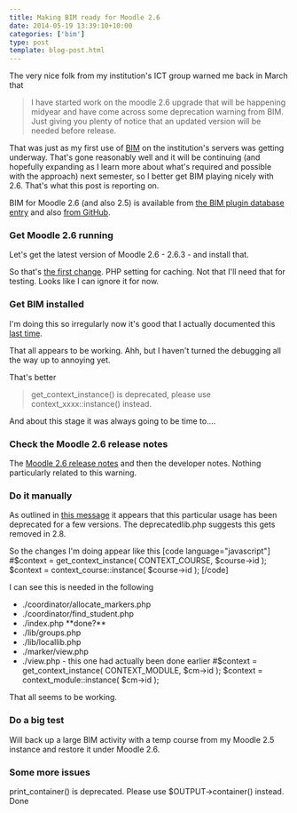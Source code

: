 ```yaml
---
title: Making BIM ready for Moodle 2.6
date: 2014-05-19 13:39:10+10:00
categories: ['bim']
type: post
template: blog-post.html
---
```

The very nice folk from my institution's ICT group warned me back in March that

> I have started work on the moodle 2.6 upgrade that will be happening midyear and have come across some deprecation warning from BIM. Just giving you plenty of notice that an updated version will be needed before release.

That was just as my first use of [BIM](/blog2/research/bam-blog-aggregation-management/) on the institution's servers was getting underway. That's gone reasonably well and it will be continuing (and hopefully expanding as I learn more about what's required and possible with the approach) next semester, so I better get BIM playing nicely with 2.6. That's what this post is reporting on.

BIM for Moodle 2.6 (and also 2.5) is available from [the BIM plugin database entry](https://moodle.org/plugins/pluginversions.php?plugin=mod_bim) and also [from GitHub](https://github.com/djplaner/moodle-mod_bim).

### Get Moodle 2.6 running

Let's get the latest version of Moodle 2.6 - 2.6.3 - and install that.

So that's [the first change](http://docs.moodle.org/26/en/admin/environment/php_setting/opcache.enable). PHP setting for caching. Not that I'll need that for testing. Looks like I can ignore it for now.

### Get BIM installed

I'm doing this so irregularly now it's good that I actually documented this [last time](/blog2/2014/02/07/bim-testing-and-fixes/).

That all appears to be working. Ahh, but I haven't turned the debugging all the way up to annoying yet.

That's better

> get\_context\_instance() is deprecated, please use context\_xxxx::instance() instead.

And about this stage it was always going to be time to....

### Check the Moodle 2.6 release notes

The [Moodle 2.6 release notes](http://docs.moodle.org/dev/Moodle_2.6_release_notes) and then the developer notes. Nothing particularly related to this warning.

### Do it manually

As outlined in [this message](https://github.com/marxjohnson/moodle-block_quickfindlist/issues/10) it appears that this particular usage has been deprecated for a few versions. The deprecatedlib.php suggests this gets removed in 2.8.

So the changes I'm doing appear like this \[code language="javascript"\] #$context = get\_context\_instance( CONTEXT\_COURSE, $course->id ); $context = context\_course::instance( $course->id ); \[/code\]

I can see this is needed in the following

- ./coordinator/allocate\_markers.php
- ./coordinator/find\_student.php
- ./index.php \*\*done?\*\*
- ./lib/groups.php
- ./lib/locallib.php
- ./marker/view.php
- ./view.php - this one had actually been done earlier #$context = get\_context\_instance( CONTEXT\_MODULE, $cm->id ); $context = context\_module::instance( $cm->id );

That all seems to be working.

### Do a big test

Will back up a large BIM activity with a temp course from my Moodle 2.5 instance and restore it under Moodle 2.6.

### Some more issues

print\_container() is deprecated. Please use $OUTPUT->container() instead. Done